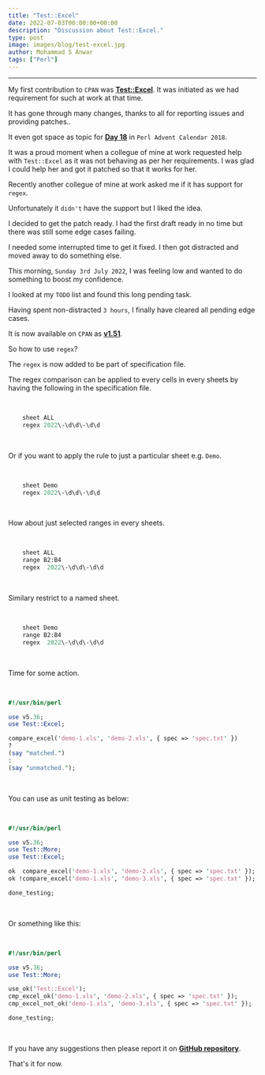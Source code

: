 ```yaml
---
title: "Test::Excel"
date: 2022-07-03T00:00:00+00:00
description: "Discussion about Test::Excel."
type: post
image: images/blog/test-excel.jpg
author: Mohammad S Anwar
tags: ["Perl"]
---
```


***

My first contribution to `CPAN` was [**Test::Excel**](https://metacpan.org/dist/Test-Excel). It was initiated as we had requirement for such at work at that time.

It has gone through many changes, thanks to all for reporting issues and providing patches..

It even got space as topic for [**Day 18**](https://perladvent.org/2018/2018-12-18.html) in `Perl Advent Calendar 2018`.

It was a proud moment when a collegue of mine at work requested help with `Test::Excel` as it was not behaving as per her requirements. I was glad I could help her and got it patched so that it works for her.

Recently another collegue of mine at work asked me if it has support for `regex`.

Unfortunately it `didn't` have the support but I liked the idea.

I decided to get the patch ready. I had the first draft ready in no time but there was still some edge cases failing.

I needed some interrupted time to get it fixed. I then got distracted and moved away to do something else.

This morning, `Sunday 3rd July 2022`, I was feeling low and wanted to do something to boost my confidence.

I looked at my `TODO` list and found this long pending task.

Having spent non-distracted `3 hours`, I finally have cleared all pending edge cases.

It is now available on `CPAN` as [**v1.51**](https://metacpan.org/release/MANWAR/Test-Excel-1.51).

So how to use `regex`?

The `regex` is now added to be part of specification file.

The regex comparison can be applied to every cells in every sheets by having the following in the specification file.

<br>

```perl
    sheet ALL
    regex 2022\-\d\d\-\d\d
```

<br>

Or if you want to apply the rule to just a particular sheet e.g. `Demo`.

<br>

```perl
    sheet Demo
    regex 2022\-\d\d\-\d\d
```

<br>

How about just selected ranges in every sheets.

<br>

```perl
    sheet ALL
    range B2:B4
    regex  2022\-\d\d\-\d\d
```

<br>

Similary restrict to a named sheet.

<br>

```perl
    sheet Demo
    range B2:B4
    regex  2022\-\d\d\-\d\d
```

<br>

Time for some action.

<br>

```perl
#!/usr/bin/perl

use v5.36;
use Test::Excel;

compare_excel('demo-1.xls', 'demo-2.xls', { spec => 'spec.txt' })
?
(say "matched.")
:
(say "unmatched.");
```

<br>

You can use as unit testing as below:

<br>

```perl
#!/usr/bin/perl

use v5.36;
use Test::More;
use Test::Excel;

ok  compare_excel('demo-1.xls', 'demo-2.xls', { spec => 'spec.txt' });
ok !compare_excel('demo-1.xls', 'demo-3.xls', { spec => 'spec.txt' });

done_testing;
```

<br>

Or something like this:

<br>

```perl
#!/usr/bin/perl

use v5.36;
use Test::More;

use_ok('Test::Excel');
cmp_excel_ok('demo-1.xls', 'demo-2.xls', { spec => 'spec.txt' });
cmp_excel_not_ok('demo-1.xls', 'demo-3.xls', { spec => 'spec.txt' });

done_testing;
```

<br>

If you have any suggestions then please report it on [**GitHub repository**](https://github.com/manwar/Test-Excel).

That's it for now.
